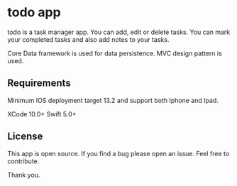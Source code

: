 # todo app

todo is a task manager app. You can add, edit or delete tasks. 
You can mark your completed tasks and also add notes to your tasks.

Core Data framework is used for data persistence. MVC design pattern is used. 

## Requirements

Minimum IOS deployment target 13.2 and support both Iphone and Ipad.

XCode 10.0+
Swift 5.0+

## License

This app is open source. 
If you find a bug please open an issue.
Feel free to contribute. 

Thank you.


